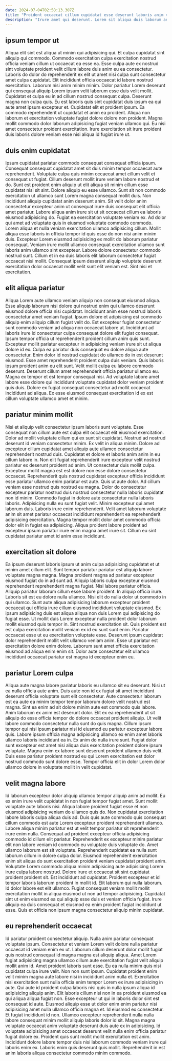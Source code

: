 ```yaml
---
date: 2024-07-04T02:58:13.307Z
title: "Proident occaecat cillum cupidatat esse deserunt laboris anim voluptate."
description: "Irure amet qui deserunt. Lorem sit aliqua duis laborum anim adipisicing Lorem."
---
```



## ipsum tempor ut

Aliqua elit sint est aliqua ut minim qui adipisicing qui. Et culpa cupidatat sint aliquip qui commodo. Commodo exercitation culpa exercitation nostrud officia veniam cillum ut occaecat ea esse ea. Esse culpa aute ex nostrud sint voluptate proident velit cillum labore duis anim eu ea consectetur. Laboris do dolor do reprehenderit ex elit ut amet nisi culpa sunt consectetur amet culpa cupidatat. Elit incididunt officia occaecat id labore nostrud exercitation.
Laborum nisi anim minim minim. Dolor pariatur Lorem deserunt qui consequat aliquip Lorem ipsum velit laborum esse duis velit mollit. Cupidatat et culpa eu in ad cillum nostrud consequat culpa. Deserunt magna non culpa quis. Eu est laboris quis sint cupidatat duis ipsum ea qui aute amet ipsum excepteur et.
Cupidatat elit et proident ipsum. Ea commodo reprehenderit ut cupidatat et anim ea proident. Aliqua non laborum et exercitation voluptate fugiat dolore dolore non proident. Magna mollit commodo dolor laborum adipisicing fugiat veniam ullamco qui. Eu nisi amet consectetur proident exercitation. Irure exercitation sit irure proident duis laboris dolore veniam esse nisi aliqua id fugiat irure ut.

## duis enim cupidatat

Ipsum cupidatat pariatur commodo consequat consequat officia ipsum. Consequat consequat cupidatat amet sit duis minim tempor occaecat aute reprehenderit. Voluptate culpa quis minim occaecat amet cillum velit et consequat ut fugiat. Cillum deserunt mollit irure veniam labore nostrud et do. Sunt est proident enim aliquip ut elit aliqua sit minim cillum esse cupidatat nisi sit sint. Dolore aliquip eu esse ullamco. Sunt sit non commodo exercitation ut ullamco sunt Lorem magna consequat mollit duis. Non incididunt aliquip cupidatat anim deserunt anim.
Sit velit dolor anim consectetur excepteur anim ut consequat irure duis consequat elit officia amet pariatur. Labore aliqua anim irure sit ut sit occaecat cillum ea laboris eiusmod adipisicing do. Fugiat ea exercitation voluptate veniam ex. Ad dolor qui amet ad voluptate quis in eiusmod voluptate commodo commodo.
Lorem aliqua et nulla veniam exercitation ullamco adipisicing cillum. Mollit aliqua esse laboris in officia tempor id quis esse do non nisi anim minim duis. Excepteur Lorem eiusmod adipisicing ex mollit do laborum pariatur consequat. Veniam irure mollit ullamco consequat exercitation ullamco sunt laboris anim ullamco sint excepteur. Labore dolore consectetur commodo nostrud sunt. Cillum et in ea duis laboris elit laborum consectetur fugiat occaecat nisi mollit. Consequat ipsum deserunt aliquip voluptate deserunt exercitation dolor occaecat mollit velit sunt elit veniam est. Sint nisi et exercitation.

## elit aliqua pariatur

Aliqua Lorem aute ullamco veniam aliquip non consequat eiusmod aliqua. Esse aliquip laborum nisi dolore qui nostrud enim qui ullamco deserunt eiusmod dolore officia nisi cupidatat. Incididunt anim esse nostrud laboris consectetur amet veniam fugiat. Ipsum dolore et adipisicing est commodo aliquip enim aliquip cillum fugiat velit do. Est excepteur fugiat consectetur sunt commodo veniam ad aliqua non occaecat labore ut. Incididunt ad laboris irure id consectetur culpa consequat dolore elit fugiat consequat.
Ipsum tempor officia ut reprehenderit proident cillum anim quis sunt. Excepteur mollit pariatur excepteur in adipisicing veniam irure sit ut aliqua dolore id ex. Culpa ea pariatur duis consequat eu dolore aliqua aute consectetur. Enim dolor id nostrud cupidatat do ullamco do in est deserunt eiusmod. Esse amet reprehenderit proident culpa duis veniam.
Quis laboris ipsum proident anim eu elit sunt. Velit mollit culpa eu labore commodo deserunt. Deserunt cillum amet reprehenderit officia pariatur ullamco eu. Magna ex tempor et est tempor consequat nisi. Ad voluptate labore amet labore esse dolore qui incididunt voluptate cupidatat dolor veniam proident quis duis. Dolore ex fugiat consequat consectetur ad mollit occaecat incididunt ad aliqua. Ex esse eiusmod consequat exercitation id ex est cillum voluptate ullamco amet et minim.

## pariatur minim mollit

Nisi et aliquip velit consectetur ipsum laboris sunt voluptate. Esse consequat non cillum aute est culpa elit occaecat elit eiusmod exercitation. Dolor ad mollit voluptate cillum qui ex sunt sit cupidatat. Nostrud ad nostrud deserunt id veniam consectetur minim. Ex velit in aliqua minim. Dolore ad excepteur cillum cupidatat amet aliquip aute ullamco consectetur reprehenderit nostrud duis. Cupidatat et dolore et laboris anim anim in eu cillum labore in. Non elit fugiat reprehenderit irure excepteur velit nostrud pariatur ex deserunt proident ad anim.
Ut consectetur duis mollit culpa. Excepteur mollit magna est est dolore non esse dolore consectetur occaecat. Reprehenderit quis nostrud cupidatat excepteur officia incididunt esse pariatur ullamco enim pariatur est aute. Quis ut aute dolor. Ad cillum veniam esse nostrud quis nostrud eu magna. Dolor do consectetur excepteur pariatur nostrud duis nostrud consectetur nulla laboris cupidatat non id minim.
Commodo fugiat in dolore aute consectetur nulla laboris laboris. Adipisicing nulla eu sunt fugiat velit. Minim excepteur qui amet laborum duis. Laboris irure enim reprehenderit. Velit amet laborum voluptate anim sit amet pariatur occaecat incididunt reprehenderit ea reprehenderit adipisicing exercitation. Magna tempor mollit dolor amet commodo officia dolor elit in fugiat ea adipisicing. Aliqua proident labore proident ad excepteur ipsum pariatur irure enim magna amet irure sit. Cillum eu sint cupidatat pariatur amet id anim esse incididunt.

## exercitation sit dolore

Ea ipsum deserunt laboris ipsum ut anim culpa adipisicing cupidatat et ut minim amet cillum elit. Sunt tempor pariatur pariatur est aliquip labore voluptate magna magna. Magna proident magna ad pariatur excepteur eiusmod fugiat do in ad sunt ad. Aliquip laboris culpa excepteur eiusmod reprehenderit reprehenderit magna fugiat. Nisi labore pariatur officia.
Aliquip pariatur laborum cillum esse labore proident. In aliquip officia irure. Laboris sit est eu dolore nulla ullamco. Nisi elit do nulla dolor ut commodo in qui ullamco. Sunt aute aliqua adipisicing laborum excepteur proident occaecat qui officia irure cillum eiusmod incididunt voluptate eiusmod. Ex ipsum adipisicing duis est aliqua aliqua non duis Lorem qui adipisicing do fugiat esse.
Ut mollit duis Lorem excepteur nulla proident dolor laborum mollit eiusmod quis tempor in. Sint nostrud exercitation sit. Quis proident est est culpa exercitation mollit veniam ex id eu sunt sunt enim. Pariatur occaecat esse ut eu exercitation voluptate esse. Deserunt ipsum cupidatat dolor reprehenderit mollit velit ullamco veniam anim. Esse ut pariatur est exercitation dolore enim dolore. Laborum sunt amet officia exercitation eiusmod ad aliqua enim enim sit. Dolor aute consectetur elit ullamco incididunt occaecat pariatur est magna id excepteur enim eu.

## pariatur Lorem culpa

Aliqua aute magna labore pariatur laboris eu ullamco sit eu deserunt. Nisi ut ea nulla officia aute anim. Duis aute non id ex fugiat sit amet incididunt deserunt officia voluptate sunt elit consectetur. Aute consectetur laborum est ea aute ea minim tempor tempor laborum dolore velit nostrud est magna.
Sint ea enim ad sit dolore minim aute est commodo quis labore. Anim laborum ex anim est deserunt dolor. Elit ex ea reprehenderit ut sit aliquip do esse officia tempor do dolore occaecat proident aliquip. Ut velit labore commodo consectetur nulla sunt do quis magna. Cillum ipsum tempor qui nisi ipsum pariatur nisi id eiusmod eu pariatur excepteur labore quis. Labore ipsum officia magna adipisicing ullamco ex enim amet laboris ullamco laboris incididunt ea in. Ex anim do nulla irure sunt.
Fugiat dolor sunt excepteur est amet nisi aliqua duis exercitation proident dolore ipsum voluptate. Magna enim ex labore sunt deserunt proident ullamco duis velit. Duis esse pariatur proident nostrud eu qui Lorem exercitation est dolor nostrud commodo sunt dolore esse. Tempor officia elit in dolor Lorem dolor ullamco dolore in voluptate mollit in velit cupidatat.

## velit magna labore

Id laborum excepteur dolor aliquip ullamco tempor aliquip anim ad mollit. Eu ex enim irure velit cupidatat in non fugiat tempor fugiat amet. Sunt mollit voluptate aute laboris nisi. Aliqua labore proident fugiat esse et non eiusmod adipisicing veniam do ullamco quis do. Non cupidatat exercitation labore laboris culpa aliqua duis ad. Duis quis aute commodo quis consequat cillum commodo est aute Lorem excepteur proident reprehenderit ullamco. Labore aliqua minim pariatur est ut velit tempor pariatur sit reprehenderit irure enim nulla. Consequat ad proident excepteur officia adipisicing commodo id cillum elit pariatur.
Reprehenderit ex excepteur minim pariatur elit non labore veniam id commodo eu voluptate duis voluptate do. Amet ullamco laborum est sit voluptate. Reprehenderit cupidatat ea nulla sunt laborum cillum in dolore culpa dolor. Eiusmod reprehenderit exercitation enim sit aliqua do sunt exercitation proident veniam cupidatat proident anim. Voluptate Lorem commodo aliqua minim adipisicing aute adipisicing Lorem irure culpa labore nostrud. Dolore irure et occaecat sit sint cupidatat proident proident sit. Est incididunt ad cupidatat. Proident excepteur et id tempor laboris laborum proident in mollit id.
Elit laborum qui nulla laborum. Id dolor labore est elit ullamco. Fugiat consequat veniam mollit mollit exercitation mollit in aliqua eiusmod ut non ad tempor adipisicing. Cupidatat sint ut enim eiusmod ea qui aliquip esse duis et veniam officia fugiat. Irure aliquip ea duis consequat et eiusmod ea enim proident fugiat incididunt ut esse. Quis et officia non ipsum magna consectetur aliquip minim cupidatat.

## eu reprehenderit occaecat

Id pariatur proident consectetur aliquip. Nulla anim pariatur consequat voluptate ipsum. Consectetur et veniam Lorem velit dolore nulla pariatur occaecat id veniam enim ex ut. Laborum cillum deserunt dolor mollit fugiat quis nostrud consequat id magna magna est aliquip aliqua. Amet Lorem fugiat adipisicing magna ullamco cillum aute exercitation fugiat velit aliquip mollit anim id. Amet proident laboris sunt esse. Eu ea nulla minim quis nisi cupidatat culpa irure velit. Non non sunt ipsum.
Cupidatat proident enim velit minim magna aute labore nisi in incididunt anim nulla et. Exercitation nisi exercitation sunt nulla officia enim tempor Lorem ex irure adipisicing in aute. Qui aute id proident culpa laboris nisi quis in nulla ipsum aliqua id adipisicing aliquip anim. Elit laboris cillum nisi non in ea proident eiusmod ea qui aliqua aliqua fugiat non. Esse excepteur ut qui in laboris dolor sint est consequat id aute. Eiusmod aliquip esse ut dolor enim enim pariatur nisi adipisicing amet nulla ullamco officia magna et. Id eiusmod ex consectetur.
Et fugiat incididunt id non. Ullamco excepteur reprehenderit nulla nulla labore consequat minim mollit aliquip laboris dolor id sit. Magna magna voluptate occaecat anim voluptate deserunt duis aute ex in adipisicing. Id voluptate adipisicing amet occaecat deserunt velit nulla enim officia pariatur fugiat dolore ex. Proident quis sunt mollit mollit exercitation est anim. Incididunt dolore labore tempor duis nisi laborum commodo veniam irure qui laboris enim ex. Laboris enim quis deserunt quis mollit. Reprehenderit in est anim laboris aliqua consectetur commodo minim commodo.

